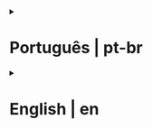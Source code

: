 <!DOCTYPE html>
<html lang="en">
<head>
    <meta charset="UTF-8">
    <meta name="viewport" content="width=device-width, initial-scale=1.0">
</head>
<body>
  
  <details><summary><h1>Português | pt-br </h1></summary>

  Tratamento do flood de comentários nas avaliações dos estabelecimentos do mapa Bar de Respeito visando manter a credibilidade da plataforma após um grande    número de acessos repentinos

  <h3>Objetivo</h3>

  Pensar em estratégias de higienização das reviews dos estabelecimentos e estruturar queries para efetuar o delete no banco de dados

  <h3>Ferramentas</h3>

  • PostgreSQL •

  <h3>Problema</h3>
  <ul>
    <li>Quais tipos de comentários são pertinentes nas reviews?</li>
    <li>Qual é o padrão de comentários não pertinentes?</li>
    <li>O que caracteriza um comentário proveniente de flood?</li>
    <li>Qual período será considerado no delete?</li>
  </ul>

  <h3>Etapas</h3>
  <ul>
    <li>Análise exploratória dos comentários com SELECT</li>
    <li>Estruturação das queries</li>
    <li>Medição dos resultados e futuro impacto nos reviews do mapa</li>
    <li>Aplicação no ambiente de testes</li>
    <li>Comparação com o ambiente real</li>
    <li>Verificação de melhorias e otimizações das queries</li>
    <li>Aplicação no ambiente real</li>
  </ul>

  <h3>Estratégias Definidas</h3>
  <ul>
    <li>Usuários com comentários que iniciam com 3 consoantes</li>
    <li>Usuários que comentaram 3 caracteres ou menos</li>
    <li>Usuários com "não informado/outro"em duas etapas do cadastro na plataforma</li>
    <li>Usuários que comentaram apenas consoantes</li>
    <li>Usuários com o dado "nome" iniciando com 3 consoantes seguidas</li>
  </ul>

  <h3>Conclusões</h3>
  <ul>
    <li>Foram removidas mais de 30 mil reviews após a filtragem</li>
    <li>Discutir formas de evitar criação de contas desenfreadas, adicionando novas etapas de verificação no cadastro</li>
    <li>Criar limitações no envio de reviews, como mínimo de caracteres</li>
  </ul>
</details>

<details><summary><h1>English | en </h1></summary>

Managing comment flood on establishment reviews in the bar de respeito map to maintain platform trustworthiness after a traffic surge
    
  <h3>Objective</h3>
    
  <p>Develop strategies for cleaning establishment reviews and structure queries to perform database deletions.</p>
    
  <h3>Tools</h3>
    
  <p>&bull; PostgreSQL &bull;</p>
    
  <h3>Problem</h3>
  <ul>
      <li>What types of comments are pertinent in reviews?</li>
      <li>What is the pattern for non-pertinent comments?</li>
      <li>What characterizes a comment originating from a flood?</li>
      <li>Which period will be considered for deletion?</li>
  </ul>
    
  <h3>Procedures</h3>
  <ul>
    <li>Exploratory analysis of comments using SELECT</li>
    <li>Structuring of queries</li>
    <li>Measurement of results and future impact on map reviews</li>
    <li>Application in the test environment</li>
    <li>Comparison with the real environment</li>
    <li>Verification of improvements and optimizations of queries</li>
    <li>Application in the real environment</li>
  </ul>
    
  <h3>Defined Strategies</h3>
  <ul>
    <li>Users with comments starting with three consonants</li>
    <li>Users who posted comments with three or fewer characters</li>
    <li>Users who selected "not informed/other" in two registration steps</li>
    <li>Users who posted comments containing only consonants</li>
    <li>Users whose "name" data starts with three consecutive consonants</li>
  </ul>
    
  <h3>Final Conclusions</h3>
  <ul>
    <li>More than 30,000 reviews were removed after filtering</li>

</body>
    <li>Discuss ways to prevent uncontrolled account creation by adding new verification steps in registration</li>
    <li>Create limitations on review submissions, such as a minimum character count</li>
  </ul>
</details>

